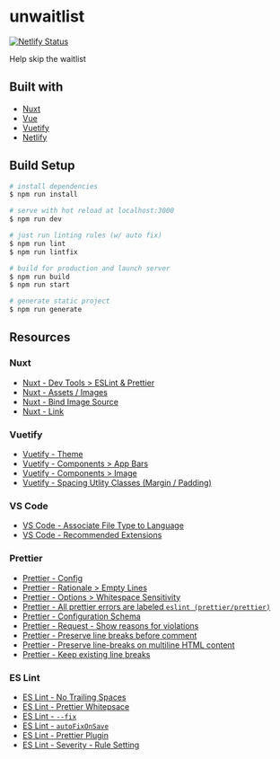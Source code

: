 # unwaitlist

[![Netlify Status](https://api.netlify.com/api/v1/badges/cc7e67bc-25f8-489e-b04d-096a8421b181/deploy-status)](https://app.netlify.com/sites/unwaitlist-nuxt/deploys)

Help skip the waitlist

## Built with

* [Nuxt](https://nuxtjs.org)
* [Vue](https://vuejs.org/)
* [Vuetify](https://vuetifyjs.com/en/)
* [Netlify](https://www.netlify.com/)

## Build Setup

``` bash
# install dependencies
$ npm run install

# serve with hot reload at localhost:3000
$ npm run dev

# just run linting rules (w/ auto fix)
$ npm run lint
$ npm run lintfix

# build for production and launch server
$ npm run build
$ npm run start

# generate static project
$ npm run generate
```

## Resources

### Nuxt

* [Nuxt - Dev Tools > ESLint & Prettier](https://nuxtjs.org/guide/development-tools/#eslint-and-prettier)
* [Nuxt - Assets / Images](https://nuxtjs.org/guide/assets/)
* [Nuxt - Bind Image Source](https://github.com/nuxt/nuxt.js/issues/448#issuecomment-336592832)
* [Nuxt - Link](https://nuxtjs.org/api/components-nuxt-link/)

### Vuetify

* [Vuetify - Theme](https://vuetifyjs.com/en/customization/theme)
* [Vuetify - Components > App Bars](https://vuetifyjs.com/en/components/app-bars)
* [Vuetify - Components > Image](https://vuetifyjs.com/en/components/images#images)
* [Vuetify - Spacing Utlity Classes (Margin / Padding)](https://vuetifyjs.com/en/styles/spacing)

### VS Code

* [VS Code - Associate File Type to Language](https://code.visualstudio.com/docs/languages/identifiers)
* [VS Code - Recommended Extensions](https://code.visualstudio.com/docs/editor/extension-gallery#_recommended-extensions)

### Prettier

* [Prettier - Config](https://prettier.io/docs/en/configuration.html)
* [Prettier - Rationale > Empty Lines](https://prettier.io/docs/en/rationale.html#empty-lines)
* [Prettier - Options > Whitespace Sensitivity](https://prettier.io/docs/en/options.html#html-whitespace-sensitivity)
* [Prettier - All prettier errors are labeled `eslint (prettier/prettier)`](https://github.com/prettier/prettier/issues/6037)
* [Prettier - Configuration Schema](https://prettier.io/docs/en/configuration.html#configuration-schema)
* [Prettier - Request - Show reasons for violations](https://github.com/prettier/prettier/issues/6069#issuecomment-485232723)
* [Prettier - Preserve line breaks before comment](https://github.com/prettier/prettier/issues/5950)
* [Prettier - Preserve line-breaks on multiline HTML content](https://github.com/prettier/prettier/issues/5472)
* [Prettier - Keep existing line breaks](https://github.com/prettier/prettier/issues/4131)

### ES Lint

* [ES Lint - No Trailing Spaces](https://eslint.org/docs/rules/no-trailing-spaces)
* [ES Lint - Prettier Whitepsace](https://github.com/prettier/eslint-plugin-prettier/issues/114#issuecomment-447584530)
* [ES Lint - `--fix`](https://stackoverflow.com/q/54173375/1366033)
* [ES Lint - `autoFixOnSave`](https://alligator.io/vuejs/eslint-vue-vetur/)
* [ES Lint - Prettier Plugin](https://github.com/prettier/eslint-plugin-prettier#options)
* [ES Lint - Severity - Rule Setting](https://eslint.org/docs/4.0.0/user-guide/configuring#configuring-rules)
